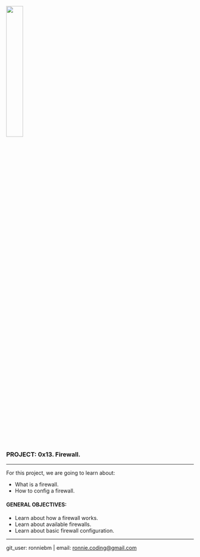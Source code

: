 <img src="https://camo.githubusercontent.com/04a8a9a456b8ecafad2eb4f2cff6803cd0194496/687474703a2f2f7777772e686f6c626572746f6e7363686f6f6c2e636f6d2f686f6c626572746f6e2d6c6f676f2e706e67"
width=30%/>

### PROJECT: 0x13. Firewall.  
---
For this project, we are going to learn about:<br>

- What is a firewall.  
- How to config a firewall.  

#### GENERAL OBJECTIVES:<br>

- Learn about how a firewall works.  
- Learn about available firewalls.  
- Learn about basic firewall configuration.  


---
git_user: ronniebm  |  email: ronnie.coding@gmail.com
